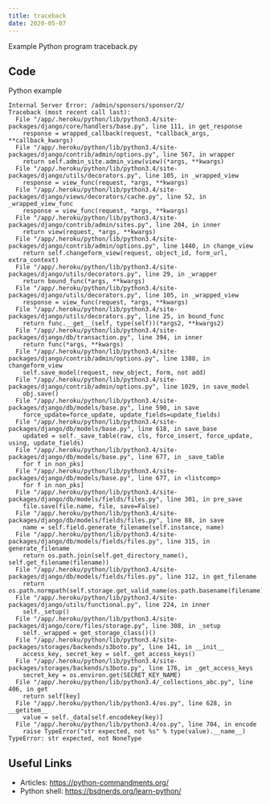 ```yaml
---
title: traceback
date: 2020-05-07
---
```

Example Python program traceback.py


## Code

Python example

    Internal Server Error: /admin/sponsors/sponsor/2/
    Traceback (most recent call last):
      File "/app/.heroku/python/lib/python3.4/site-packages/django/core/handlers/base.py", line 111, in get_response
        response = wrapped_callback(request, *callback_args, **callback_kwargs)
      File "/app/.heroku/python/lib/python3.4/site-packages/django/contrib/admin/options.py", line 567, in wrapper
        return self.admin_site.admin_view(view)(*args, **kwargs)
      File "/app/.heroku/python/lib/python3.4/site-packages/django/utils/decorators.py", line 105, in _wrapped_view
        response = view_func(request, *args, **kwargs)
      File "/app/.heroku/python/lib/python3.4/site-packages/django/views/decorators/cache.py", line 52, in _wrapped_view_func
        response = view_func(request, *args, **kwargs)
      File "/app/.heroku/python/lib/python3.4/site-packages/django/contrib/admin/sites.py", line 204, in inner
        return view(request, *args, **kwargs)
      File "/app/.heroku/python/lib/python3.4/site-packages/django/contrib/admin/options.py", line 1440, in change_view
        return self.changeform_view(request, object_id, form_url, extra_context)
      File "/app/.heroku/python/lib/python3.4/site-packages/django/utils/decorators.py", line 29, in _wrapper
        return bound_func(*args, **kwargs)
      File "/app/.heroku/python/lib/python3.4/site-packages/django/utils/decorators.py", line 105, in _wrapped_view
        response = view_func(request, *args, **kwargs)
      File "/app/.heroku/python/lib/python3.4/site-packages/django/utils/decorators.py", line 25, in bound_func
        return func.__get__(self, type(self))(*args2, **kwargs2)
      File "/app/.heroku/python/lib/python3.4/site-packages/django/db/transaction.py", line 394, in inner
        return func(*args, **kwargs)
      File "/app/.heroku/python/lib/python3.4/site-packages/django/contrib/admin/options.py", line 1388, in changeform_view
        self.save_model(request, new_object, form, not add)
      File "/app/.heroku/python/lib/python3.4/site-packages/django/contrib/admin/options.py", line 1029, in save_model
        obj.save()
      File "/app/.heroku/python/lib/python3.4/site-packages/django/db/models/base.py", line 590, in save
        force_update=force_update, update_fields=update_fields)
      File "/app/.heroku/python/lib/python3.4/site-packages/django/db/models/base.py", line 618, in save_base
        updated = self._save_table(raw, cls, force_insert, force_update, using, update_fields)
      File "/app/.heroku/python/lib/python3.4/site-packages/django/db/models/base.py", line 677, in _save_table
        for f in non_pks]
      File "/app/.heroku/python/lib/python3.4/site-packages/django/db/models/base.py", line 677, in <listcomp>
        for f in non_pks]
      File "/app/.heroku/python/lib/python3.4/site-packages/django/db/models/fields/files.py", line 301, in pre_save
        file.save(file.name, file, save=False)
      File "/app/.heroku/python/lib/python3.4/site-packages/django/db/models/fields/files.py", line 88, in save
        name = self.field.generate_filename(self.instance, name)
      File "/app/.heroku/python/lib/python3.4/site-packages/django/db/models/fields/files.py", line 315, in generate_filename
        return os.path.join(self.get_directory_name(), self.get_filename(filename))
      File "/app/.heroku/python/lib/python3.4/site-packages/django/db/models/fields/files.py", line 312, in get_filename
        return os.path.normpath(self.storage.get_valid_name(os.path.basename(filename)))
      File "/app/.heroku/python/lib/python3.4/site-packages/django/utils/functional.py", line 224, in inner
        self._setup()
      File "/app/.heroku/python/lib/python3.4/site-packages/django/core/files/storage.py", line 308, in _setup
        self._wrapped = get_storage_class()()
      File "/app/.heroku/python/lib/python3.4/site-packages/storages/backends/s3boto.py", line 141, in __init__
        access_key, secret_key = self._get_access_keys()
      File "/app/.heroku/python/lib/python3.4/site-packages/storages/backends/s3boto.py", line 176, in _get_access_keys
        secret_key = os.environ.get(SECRET_KEY_NAME)
      File "/app/.heroku/python/lib/python3.4/_collections_abc.py", line 406, in get
        return self[key]
      File "/app/.heroku/python/lib/python3.4/os.py", line 628, in __getitem__
        value = self._data[self.encodekey(key)]
      File "/app/.heroku/python/lib/python3.4/os.py", line 704, in encode
        raise TypeError("str expected, not %s" % type(value).__name__)
    TypeError: str expected, not NoneType

## Useful Links

- Articles: https://python-commandments.org/
- Python shell: https://bsdnerds.org/learn-python/
